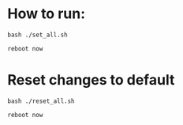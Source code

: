 # How to run:
```
bash ./set_all.sh
```
```
reboot now
```
# Reset changes to default
```
bash ./reset_all.sh
```
```
reboot now
```

